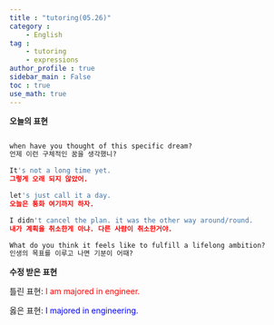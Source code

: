 ```yaml
---
title : "tutoring(05.26)"
category :
    - English
tag : 
    - tutoring
    - expressions
author_profile : true
sidebar_main : False  
toc : true 
use_math: true
---
```


**오늘의 표현**

```py

when have you thought of this specific dream?
언제 이런 구체적인 꿈을 생각했니?

It's not a long time yet.
그렇게 오래 되지 않았어.

let's just call it a day.
오늘은 통화 여기까지 하자.

I didn't cancel the plan. it was the other way around/round.
내가 계획을 취소한게 아냐. 다른 사람이 취소한거야.

What do you think it feels like to fulfill a lifelong ambition?
인생의 목표를 이루고 나면 기분이 어때?
```

**수정 받은 표현**

틀린 표현: <span style="color:red">I am majored in engineer.</span>

옳은 표현: <span style="color:blue">I majored in engineering.</span>

